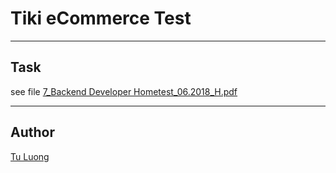 # Tiki eCommerce Test

----
## Task
see file [7\_Backend Developer Hometest\_06.2018\_H.pdf](https://github.com/se2/tiki-ecommerce-test/blob/master/7_Backend%20Developer%20Hometest_06.2018_H.pdf)

----
## Author
[Tu Luong](https://github.com/se2)
